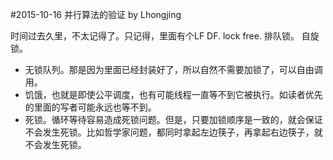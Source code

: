 #2015-10-16 并行算法的验证 by Lhongjing

时间过去久里，不太记得了。只记得，里面有个LF DF.
lock free.
排队锁。
自旋锁。

- 无锁队列。那是因为里面已经封装好了，所以自然不需要加锁了，可以自由调用。
- 饥饿，也就是即使公平调度，也有可能线程一直等不到它被执行。如读者优先的里面的写者可能永远也等不到。
- 死锁。循环等待容易造成死锁问题。但是，只要加锁顺序是一致的，就会保证不会发生死锁。比如哲学家问题，都同时拿起左边筷子，再拿起右边筷子，就不会发生死锁。
